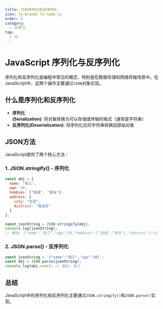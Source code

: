 ```yaml
---
title: JS的序列化和反序列化
icon: fa-brands fa-node-js
order: 5
category:
  - JS学习
tag:
  - JS
---
```




# JavaScript 序列化与反序列化

序列化和反序列化是编程中常见的概念，特别是在数据存储和网络传输场景中。在JavaScript中，这两个操作主要通过`JSON`对象实现。

## 什么是序列化和反序列化

- **序列化(Serialization)**: 将对象转换为可以存储或传输的格式（通常是字符串）
- **反序列化(Deserialization)**: 将序列化后的字符串转换回原始对象

## JSON方法

JavaScript提供了两个核心方法：

### 1. JSON.stringify() - 序列化

```javascript
const obj = {
  name: "张三",
  age: 30,
  hobbies: ["阅读", "游泳"],
  address: {
    city: "北京",
    district: "海淀区"
  }
};

const jsonString = JSON.stringify(obj);
console.log(jsonString);
// 输出: {"name":"张三","age":30,"hobbies":["阅读","游泳"],"address":{"city":"北京","district":"海淀区"}}
```


### 2. JSON.parse() - 反序列化

```javascript
const jsonString = '{"name":"张三","age":30}';
const obj = JSON.parse(jsonString);
console.log(obj.name); // 输出: 张三
```


## 总结

JavaScript中的序列化和反序列化主要通过`JSON.stringify()`和`JSON.parse()`实现。